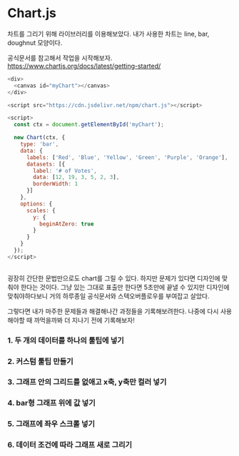 # Chart.js
차트를 그리기 위해 라이브러리를 이용해보았다.
내가 사용한 차트는 line, bar, doughnut 모양이다.

공식문서를 참고해서 작업을 시작해보자.
https://www.chartjs.org/docs/latest/getting-started/

```js
<div>
  <canvas id="myChart"></canvas>
</div>

<script src="https://cdn.jsdelivr.net/npm/chart.js"></script>

<script>
  const ctx = document.getElementById('myChart');

  new Chart(ctx, {
    type: 'bar',
    data: {
      labels: ['Red', 'Blue', 'Yellow', 'Green', 'Purple', 'Orange'],
      datasets: [{
        label: '# of Votes',
        data: [12, 19, 3, 5, 2, 3],
        borderWidth: 1
      }]
    },
    options: {
      scales: {
        y: {
          beginAtZero: true
        }
      }
    }
  });
</script>
 
```

굉장히 간단한 문법만으로도 chart를 그릴 수 있다.
하지만 문제가 있다면 디자인에 맞춰야 한다는 것이다.
그냥 있는 그대로 표출만 한다면 5초만에 끝낼 수 있지만 디자인에 맞춰야하다보니 거의 하루종일 공식문서와 스텍오버플로우를 부여잡고 살았다.

그렇다면 내가 마주한 문제들과 해결해나간 과정들을 기록해보려한다.
나중에 다시 사용해야할 때 까먹을까봐 더 지나기 전에 기록해보자!

### 1. 두 개의 데이터를 하나의 툴팁에 넣기


### 2. 커스텀 툴팁 만들기


### 3. 그래프 안의 그리드를 없애고 x축, y축만 컬러 넣기


### 4. bar형 그래프 위에 값 넣기


### 5. 그래프에 좌우 스크롤 넣기


### 6. 데이터 조건에 따라 그래프 새로 그리기
